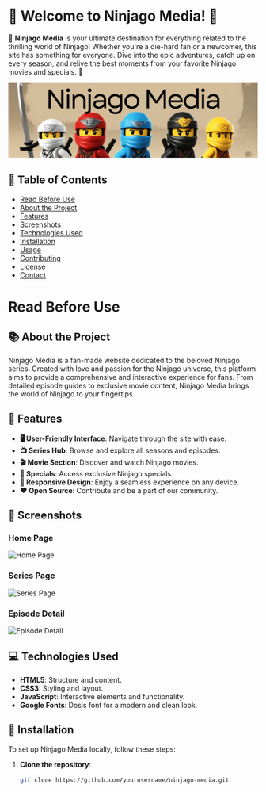 # 🎉 Welcome to Ninjago Media! 🎉

🌟 **Ninjago Media** is your ultimate destination for everything related to the thrilling world of Ninjago! Whether you're a die-hard fan or a newcomer, this site has something for everyone. Dive into the epic adventures, catch up on every season, and relive the best moments from your favorite Ninjago movies and specials. 🌟

![Ninjago Media Banner](./IMG/images/banner.png)

## 📖 Table of Contents
- [Read Before Use](#Read-Before-Use)
- [About the Project](#about-the-project)
- [Features](#features)
- [Screenshots](#screenshots)
- [Technologies Used](#technologies-used)
- [Installation](#installation)
- [Usage](#usage)
- [Contributing](#contributing)
- [License](#license)
- [Contact](#contact)

# Read Before Use

## 📚 About the Project
Ninjago Media is a fan-made website dedicated to the beloved Ninjago series. Created with love and passion for the Ninjago universe, this platform aims to provide a comprehensive and interactive experience for fans. From detailed episode guides to exclusive movie content, Ninjago Media brings the world of Ninjago to your fingertips.

## 🌟 Features
- **🖥️ User-Friendly Interface**: Navigate through the site with ease.
- **📺 Series Hub**: Browse and explore all seasons and episodes.
- **🎬 Movie Section**: Discover and watch Ninjago movies.
- **🌟 Specials**: Access exclusive Ninjago specials.
- **📱 Responsive Design**: Enjoy a seamless experience on any device.
- **❤️ Open Source**: Contribute and be a part of our community.

## 📸 Screenshots
### Home Page
![Home Page](./screenshots/homepage.png)
### Series Page
![Series Page](./screenshots/seriespage.png)
### Episode Detail
![Episode Detail](./screenshots/episodedetail.png)

## 💻 Technologies Used
- **HTML5**: Structure and content.
- **CSS3**: Styling and layout.
- **JavaScript**: Interactive elements and functionality.
- **Google Fonts**: Dosis font for a modern and clean look.

## 🚀 Installation
To set up Ninjago Media locally, follow these steps:

1. **Clone the repository**:
   ```bash
   git clone https://github.com/yourusername/ninjago-media.git
